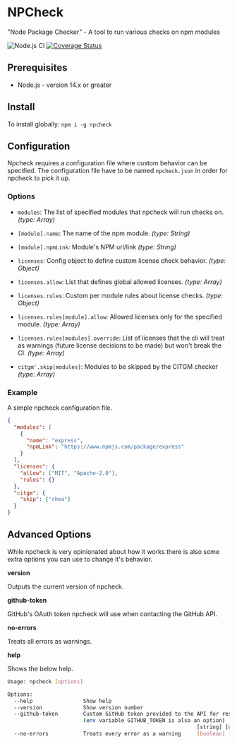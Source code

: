 # NPCheck

"Node Package Checker" - A tool to run various checks on npm modules

![Node.js CI](https://github.com/nodeshift/npcheck/workflows/Node.js%20CI/badge.svg)
[![Coverage Status](https://coveralls.io/repos/github/nodeshift/npcheck/badge.svg?branch=main)](https://coveralls.io/github/nodeshift/npcheck?branch=main)

## Prerequisites

- Node.js - version 14.x or greater

## Install

To install globally: `npm i -g npcheck`

## Configuration

Npcheck requires a configuration file where custom behavior can be specified. The configuration file have to be named `npcheck.json` in order for npcheck to pick it up.

### Options

- `modules`: The list of specified modules that npcheck will run checks on. _(type: Array)_

- `[module].name`: The name of the npm module. _(type: String)_

- `[module].npmLink`: Module's NPM url/link _(type: String)_

- `licenses`: Config object to define custom license check behavior. _(type: Object)_

- `licenses.allow`: List that defines global allowed licenses. _(type: Array)_

- `licenses.rules`: Custom per module rules about license checks. _(type: Object)_

- `licenses.rules[module].allow`: Allowed licenses only for the specified module. _(type: Array)_

- `licenses.rules[modules].override`: List of licenses that the cli will treat as warnings (future license decisions to be made) but won't break the CI. _(type: Array)_

- `citgm'.skip[modules]`: Modules to be skipped by the CITGM checker _(type: Array)_

### Example

A simple npcheck configuration file.

```json
{
  "modules": [
    {
      "name": "express",
      "npmLink": "https://www.npmjs.com/package/express"
    }
  ],
  "licenses": {
    "allow": ["MIT", "Apache-2.0"],
    "rules": {}
  },
  "citgm": {
    "skip": ["rhea"]
  }
}
```

## Advanced Options

While npcheck is very opinionated about how it works there is also some extra options you can use to change it's behavior.

**version**

Outputs the current version of npcheck.

**github-token**

GitHub's OAuth token npcheck will use when contacting the GitHub API.

**no-errors**

Treats all errors as warnings.

**help**

Shows the below help.

```sh
Usage: npcheck [options]

Options:
  --help                Show help                                      [boolean]
  --version             Show version number                            [boolean]
  --github-token        Custom GitHub token provided to the API for resources
                        (env variable GITHUB_TOKEN is also an option)
                                                            [string] [default: null]
  --no-errors           Treats every error as a warning     [boolean] [default: false]
```
